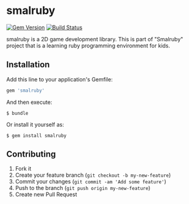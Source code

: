 # smalruby

[![Gem Version](https://badge.fury.io/rb/smalruby.png)](http://badge.fury.io/rb/smalruby)
[![Build Status](https://travis-ci.org/smalruby/smalruby.png?branch=master)](https://travis-ci.org/smalruby/smalruby)

smalruby is a 2D game development library. This is part of "Smalruby"
project that is a learning ruby programming environment for kids.

## Installation

Add this line to your application's Gemfile:

```ruby
gem 'smalruby'
```

And then execute:

```
$ bundle
```

Or install it yourself as:

```
$ gem install smalruby
```

## Contributing

1. Fork it
2. Create your feature branch (`git checkout -b my-new-feature`)
3. Commit your changes (`git commit -am 'Add some feature'`)
4. Push to the branch (`git push origin my-new-feature`)
5. Create new Pull Request
